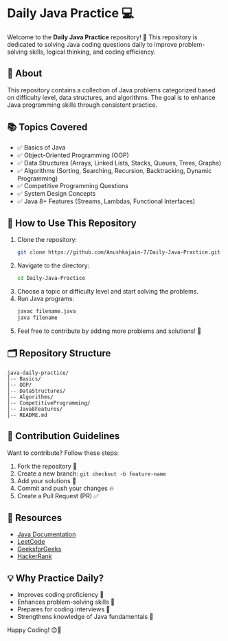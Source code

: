 # Daily Java Practice 💻

Welcome to the **Daily Java Practice** repository! 🚀 This repository is dedicated to solving Java coding questions daily to improve problem-solving skills, logical thinking, and coding efficiency.

## 📌 About
This repository contains a collection of Java problems categorized based on difficulty level, data structures, and algorithms. The goal is to enhance Java programming skills through consistent practice.

## 📚 Topics Covered
- ✅ Basics of Java
- ✅ Object-Oriented Programming (OOP)
- ✅ Data Structures (Arrays, Linked Lists, Stacks, Queues, Trees, Graphs)
- ✅ Algorithms (Sorting, Searching, Recursion, Backtracking, Dynamic Programming)
- ✅ Competitive Programming Questions
- ✅ System Design Concepts
- ✅ Java 8+ Features (Streams, Lambdas, Functional Interfaces)

## 🚀 How to Use This Repository
1. Clone the repository:
   ```bash
   git clone https://github.com/Anushkajain-7/Daily-Java-Practice.git
   ```
2. Navigate to the directory:
   ```bash
   cd Daily-Java-Practice
   ```
3. Choose a topic or difficulty level and start solving the problems.
4. Run Java programs:
   ```bash
   javac filename.java
   java filename
   ```
5. Feel free to contribute by adding more problems and solutions! 🎯

## 🗂 Repository Structure
```
java-daily-practice/
│-- Basics/
│-- OOP/
│-- DataStructures/
│-- Algorithms/
│-- CompetitiveProgramming/
│-- Java8Features/
│-- README.md
```

## 🎯 Contribution Guidelines
Want to contribute? Follow these steps:
1. Fork the repository 🍴
2. Create a new branch: `git checkout -b feature-name`
3. Add your solutions 📌
4. Commit and push your changes 🔥
5. Create a Pull Request (PR) ✅

## 📖 Resources
- [Java Documentation](https://docs.oracle.com/en/java/)
- [LeetCode](https://leetcode.com/)
- [GeeksforGeeks](https://www.geeksforgeeks.org/java/)
- [HackerRank](https://www.hackerrank.com/domains/tutorials/10-days-of-javascript)

## 💡 Why Practice Daily?
- Improves coding proficiency 🚀
- Enhances problem-solving skills 🤔
- Prepares for coding interviews 🎯
- Strengthens knowledge of Java fundamentals 📘

Happy Coding! 😊🎉
